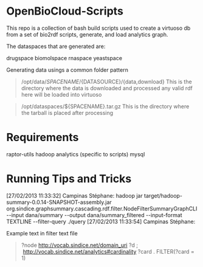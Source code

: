 OpenBioCloud-Scripts
====================

This repo is a collection of bash build scripts used to create a virtuoso db
from a set of bio2rdf scripts, generate, and load analytics graph.

The dataspaces that are generated are:

drugspace
biomolspace
rnaspace
yeastspace

Generating data usings a common folder pattern

> /opt/data/${SPACENAME}/${DATASOURCE}/{data,download}
This is the directory where the data is downloaded and processed any valid rdf here will be loaded into virtuoso

> /opt/dataspaces/${SPACENAME}.tar.gz
This is the directory where the tarball is placed after processing

Requirements
===========

raptor-utils
hadoop analytics (specific to scripts)
mysql


Running Tips and Tricks
========================

[27/02/2013 11:33:32] Campinas Stéphane: hadoop jar target/hadoop-summary-0.0.14-SNAPSHOT-assembly.jar org.sindice.graphsummary.cascading.rdf.filter.NodeFilterSummaryGraphCLI --input dana/summary --output dana/summary_filtered --input-format TEXTLINE --filter-query ./query
[27/02/2013 11:33:54] Campinas Stéphane: 

Example text in filter text file

> ?node <http://vocab.sindice.net/domain_uri> ?d ;
>      <http://vocab.sindice.net/analytics#cardinality> ?card .
> FILTER(?card = 1)